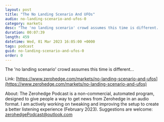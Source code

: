 ```yaml
---
layout: post
title: "The No Landing Scenario And UFOs"
audio: no-landing-scenario-and-ufos-0
category: markets
desc: "The 'no landing scenario' crowd assumes this time is different..."
duration: 00:07:39
length: 459
datetime: Wed, 01 Mar 2023 16:05:00 +0000
tags: podcast
guid: no-landing-scenario-and-ufos-0
order: 0
---
```

The 'no landing scenario' crowd assumes this time is different...

Link: [https://www.zerohedge.com/markets/no-landing-scenario-and-ufos](https://www.zerohedge.com/markets/no-landing-scenario-and-ufos)

About: The Zerohedge Podcast is a non-commercial, automated program, designed to give people a way to get news from Zerohedge in an audio format.  I am actively working on tweaking and improving the setup to create a better listening experience (February 2023).  Suggestions are welcome: [zerohedgePodcast@outlook.com](mailto:zerohedgePodcast@outlook.com)